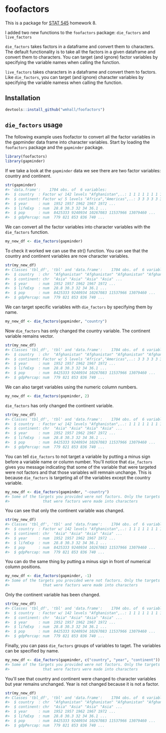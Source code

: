 <!-- README.md is generated from README.Rmd. Please edit that file -->
foofactors
==========

This is a package for [STAT 545](http://stat545-ubc.github.io) homework 8.

I added two new functions to the `foofactors` package: `die_factors` and `live_factors`

`die_factors` takes factors in a dataframe and convert them to characters. The default functionality is to take all the factors in a given dataframe and convert them to characters. You can target (and ignore) factor variables by specifying the variable names when calling the function.

`live_factors` takes characters in a dataframe and convert them to factors. Like `die_factors`, you can target (and ignore) character variables by specifying the variable namess when calling the function.

Installation
------------

``` r
devtools::install_github("wmhall/foofactors")
```

`die_factors` usage
-------------------

The following example uses foofactor to convert all the factor variables in the gapminder data frame into character variables. Start by loading the `foofactors` package and the `gapminder` package.

``` r
library(foofactors)
library(gapminder)
```

If we take a look at the `gapminder` data we see there are two factor variables: country and continent.

``` r
str(gapminder)
#> 'data.frame':    1704 obs. of  6 variables:
#>  $ country  : Factor w/ 142 levels "Afghanistan",..: 1 1 1 1 1 1 1 1 1 1 ...
#>  $ continent: Factor w/ 5 levels "Africa","Americas",..: 3 3 3 3 3 3 3 3 3 3 ...
#>  $ year     : num  1952 1957 1962 1967 1972 ...
#>  $ lifeExp  : num  28.8 30.3 32 34 36.1 ...
#>  $ pop      : num  8425333 9240934 10267083 11537966 13079460 ...
#>  $ gdpPercap: num  779 821 853 836 740 ...
```

We can convert all the factor variables into character variables with the `die_factors` function.

``` r
my_new_df <- die_factors(gapminder)
```

To check it worked we can use the str() function. You can see that the country and continent variables are now character variables.

``` r
str(my_new_df)
#> Classes 'tbl_df', 'tbl' and 'data.frame':    1704 obs. of  6 variables:
#>  $ country  : chr  "Afghanistan" "Afghanistan" "Afghanistan" "Afghanistan" ...
#>  $ continent: chr  "Asia" "Asia" "Asia" "Asia" ...
#>  $ year     : num  1952 1957 1962 1967 1972 ...
#>  $ lifeExp  : num  28.8 30.3 32 34 36.1 ...
#>  $ pop      : num  8425333 9240934 10267083 11537966 13079460 ...
#>  $ gdpPercap: num  779 821 853 836 740 ...
```

We can target specific variables with `die_factors` by specifying them by name.

``` r
my_new_df <- die_factors(gapminder, "country")
```

Now `die_factors` has only changed the country variable. The continent variable remains vector.

``` r
str(my_new_df)
#> Classes 'tbl_df', 'tbl' and 'data.frame':    1704 obs. of  6 variables:
#>  $ country  : chr  "Afghanistan" "Afghanistan" "Afghanistan" "Afghanistan" ...
#>  $ continent: Factor w/ 5 levels "Africa","Americas",..: 3 3 3 3 3 3 3 3 3 3 ...
#>  $ year     : num  1952 1957 1962 1967 1972 ...
#>  $ lifeExp  : num  28.8 30.3 32 34 36.1 ...
#>  $ pop      : num  8425333 9240934 10267083 11537966 13079460 ...
#>  $ gdpPercap: num  779 821 853 836 740 ...
```

We can also target variables using the numeric column numbers.

``` r
my_new_df <- die_factors(gapminder, 2)
```

`die_factors` has only changed the continent variable.

``` r
str(my_new_df)
#> Classes 'tbl_df', 'tbl' and 'data.frame':    1704 obs. of  6 variables:
#>  $ country  : Factor w/ 142 levels "Afghanistan",..: 1 1 1 1 1 1 1 1 1 1 ...
#>  $ continent: chr  "Asia" "Asia" "Asia" "Asia" ...
#>  $ year     : num  1952 1957 1962 1967 1972 ...
#>  $ lifeExp  : num  28.8 30.3 32 34 36.1 ...
#>  $ pop      : num  8425333 9240934 10267083 11537966 13079460 ...
#>  $ gdpPercap: num  779 821 853 836 740 ...
```

You can tell `die_factors` to not target a variable by putting a minus sign before a variable name or column number. You'll notice that `die_factors` gives you message indicating that some of the variable that were targeted were not factors and that those variables will remnain unchange. This is because `die_factors` is targeting all of the variables except the country variable.

``` r
my_new_df <- die_factors(gapminder, "-country")
#> Some of the targets you provided were not factors. Only the targets
#>               that were factors were made into characters
```

You can see that only the continent variable was changed.

``` r
str(my_new_df)
#> Classes 'tbl_df', 'tbl' and 'data.frame':    1704 obs. of  6 variables:
#>  $ country  : Factor w/ 142 levels "Afghanistan",..: 1 1 1 1 1 1 1 1 1 1 ...
#>  $ continent: chr  "Asia" "Asia" "Asia" "Asia" ...
#>  $ year     : num  1952 1957 1962 1967 1972 ...
#>  $ lifeExp  : num  28.8 30.3 32 34 36.1 ...
#>  $ pop      : num  8425333 9240934 10267083 11537966 13079460 ...
#>  $ gdpPercap: num  779 821 853 836 740 ...
```

You can do the same thing by putting a minus sign in front of numerical column positions.

``` r
my_new_df <- die_factors(gapminder, -1)
#> Some of the targets you provided were not factors. Only the targets
#>               that were factors were made into characters
```

Only the continent variable has been changed.

``` r
str(my_new_df)
#> Classes 'tbl_df', 'tbl' and 'data.frame':    1704 obs. of  6 variables:
#>  $ country  : Factor w/ 142 levels "Afghanistan",..: 1 1 1 1 1 1 1 1 1 1 ...
#>  $ continent: chr  "Asia" "Asia" "Asia" "Asia" ...
#>  $ year     : num  1952 1957 1962 1967 1972 ...
#>  $ lifeExp  : num  28.8 30.3 32 34 36.1 ...
#>  $ pop      : num  8425333 9240934 10267083 11537966 13079460 ...
#>  $ gdpPercap: num  779 821 853 836 740 ...
```

Finally, you can pass `die_factors` groups of variables to taget. The variables can be specified by name.

``` r
my_new_df <- die_factors(gapminder, c("country", "year", "continent"))
#> Some of the targets you provided were not factors. Only the targets
#>               that were factors were made into characters
```

You'll see that country and continent were changed to character variables but year remains unchanged. Year is not changed because it is not a factor.

``` r
str(my_new_df)
#> Classes 'tbl_df', 'tbl' and 'data.frame':    1704 obs. of  6 variables:
#>  $ country  : chr  "Afghanistan" "Afghanistan" "Afghanistan" "Afghanistan" ...
#>  $ continent: chr  "Asia" "Asia" "Asia" "Asia" ...
#>  $ year     : num  1952 1957 1962 1967 1972 ...
#>  $ lifeExp  : num  28.8 30.3 32 34 36.1 ...
#>  $ pop      : num  8425333 9240934 10267083 11537966 13079460 ...
#>  $ gdpPercap: num  779 821 853 836 740 ...
```
